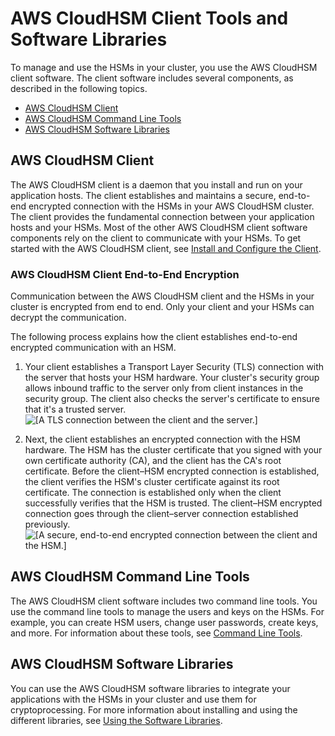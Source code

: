 # AWS CloudHSM Client Tools and Software Libraries<a name="client-tools-and-libraries"></a>

To manage and use the HSMs in your cluster, you use the AWS CloudHSM client software\. The client software includes several components, as described in the following topics\.


+ [AWS CloudHSM Client](#client)
+ [AWS CloudHSM Command Line Tools](#command-line-tools-intro)
+ [AWS CloudHSM Software Libraries](#software-libraries)

## AWS CloudHSM Client<a name="client"></a>

The AWS CloudHSM client is a daemon that you install and run on your application hosts\. The client establishes and maintains a secure, end\-to\-end encrypted connection with the HSMs in your AWS CloudHSM cluster\. The client provides the fundamental connection between your application hosts and your HSMs\. Most of the other AWS CloudHSM client software components rely on the client to communicate with your HSMs\. To get started with the AWS CloudHSM client, see [Install and Configure the Client](install-and-configure-client.md)\.

### AWS CloudHSM Client End\-to\-End Encryption<a name="client-end-to-end-encryption"></a>

Communication between the AWS CloudHSM client and the HSMs in your cluster is encrypted from end to end\. Only your client and your HSMs can decrypt the communication\.

The following process explains how the client establishes end\-to\-end encrypted communication with an HSM\.

1. Your client establishes a Transport Layer Security \(TLS\) connection with the server that hosts your HSM hardware\. Your cluster's security group allows inbound traffic to the server only from client instances in the security group\. The client also checks the server's certificate to ensure that it's a trusted server\.  
![\[A TLS connection between the client and the server.\]](http://docs.aws.amazon.com/cloudhsm/latest/userguide/images/end-to-end-encryption-part-1.png)

1. Next, the client establishes an encrypted connection with the HSM hardware\. The HSM has the cluster certificate that you signed with your own certificate authority \(CA\), and the client has the CA's root certificate\. Before the client–HSM encrypted connection is established, the client verifies the HSM's cluster certificate against its root certificate\. The connection is established only when the client successfully verifies that the HSM is trusted\. The client–HSM encrypted connection goes through the client–server connection established previously\.  
![\[A secure, end-to-end encrypted connection between the client and the
                HSM.\]](http://docs.aws.amazon.com/cloudhsm/latest/userguide/images/end-to-end-encryption-part-2.png)

## AWS CloudHSM Command Line Tools<a name="command-line-tools-intro"></a>

The AWS CloudHSM client software includes two command line tools\. You use the command line tools to manage the users and keys on the HSMs\. For example, you can create HSM users, change user passwords, create keys, and more\. For information about these tools, see [Command Line Tools](command-line-tools.md)\.

## AWS CloudHSM Software Libraries<a name="software-libraries"></a>

You can use the AWS CloudHSM software libraries to integrate your applications with the HSMs in your cluster and use them for cryptoprocessing\. For more information about installing and using the different libraries, see [Using the Software Libraries](use-hsm.md)\.